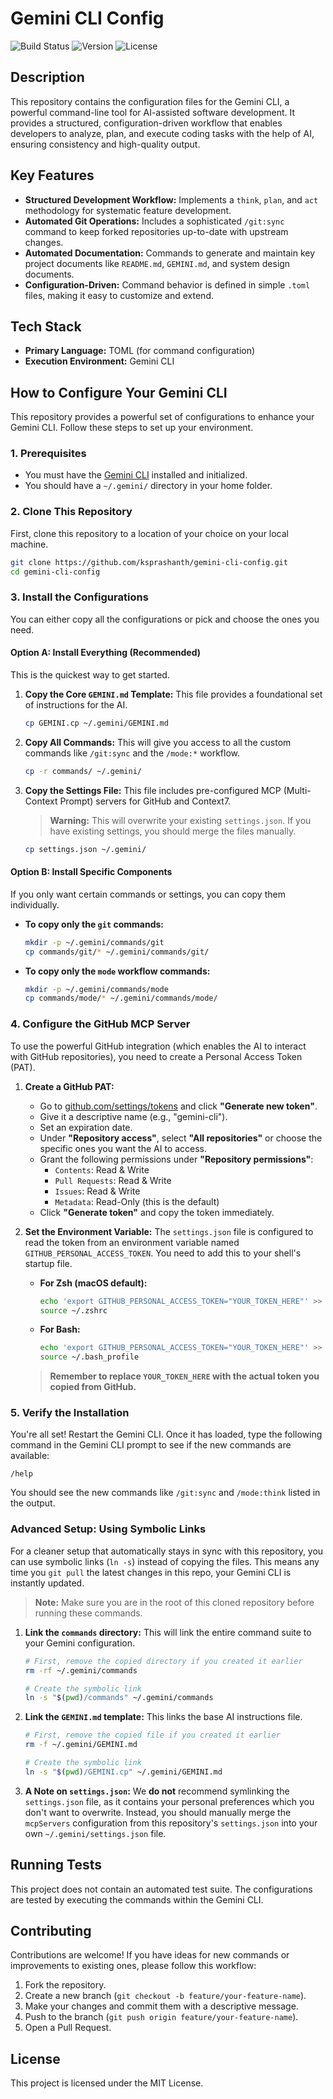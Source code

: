 # Gemini CLI Config

![Build Status](https://img.shields.io/badge/build-passing-brightgreen)
![Version](https://img.shields.io/badge/version-1.0.0-blue)
![License](https://img.shields.io/badge/license-MIT-green)

## Description

This repository contains the configuration files for the Gemini CLI, a powerful command-line tool for AI-assisted software development. It provides a structured, configuration-driven workflow that enables developers to analyze, plan, and execute coding tasks with the help of AI, ensuring consistency and high-quality output.

## Key Features

*   **Structured Development Workflow:** Implements a `think`, `plan`, and `act` methodology for systematic feature development.
*   **Automated Git Operations:** Includes a sophisticated `/git:sync` command to keep forked repositories up-to-date with upstream changes.
*   **Automated Documentation:** Commands to generate and maintain key project documents like `README.md`, `GEMINI.md`, and system design documents.
*   **Configuration-Driven:** Command behavior is defined in simple `.toml` files, making it easy to customize and extend.

## Tech Stack

*   **Primary Language:** TOML (for command configuration)
*   **Execution Environment:** Gemini CLI

## How to Configure Your Gemini CLI

This repository provides a powerful set of configurations to enhance your Gemini CLI. Follow these steps to set up your environment.

### 1. Prerequisites

*   You must have the [Gemini CLI](https://github.com/google/gemini-cli) installed and initialized.
*   You should have a `~/.gemini/` directory in your home folder.

### 2. Clone This Repository

First, clone this repository to a location of your choice on your local machine.

```bash
git clone https://github.com/ksprashanth/gemini-cli-config.git
cd gemini-cli-config
```

### 3. Install the Configurations

You can either copy all the configurations or pick and choose the ones you need.

#### Option A: Install Everything (Recommended)

This is the quickest way to get started.

1.  **Copy the Core `GEMINI.md` Template:**
    This file provides a foundational set of instructions for the AI.
    ```bash
    cp GEMINI.cp ~/.gemini/GEMINI.md
    ```

2.  **Copy All Commands:**
    This will give you access to all the custom commands like `/git:sync` and the `/mode:*` workflow.
    ```bash
    cp -r commands/ ~/.gemini/
    ```

3.  **Copy the Settings File:**
    This file includes pre-configured MCP (Multi-Context Prompt) servers for GitHub and Context7.
    > **Warning:** This will overwrite your existing `settings.json`. If you have existing settings, you should merge the files manually.

    ```bash
    cp settings.json ~/.gemini/
    ```

#### Option B: Install Specific Components

If you only want certain commands or settings, you can copy them individually.

*   **To copy only the `git` commands:**
    ```bash
    mkdir -p ~/.gemini/commands/git
    cp commands/git/* ~/.gemini/commands/git/
    ```

*   **To copy only the `mode` workflow commands:**
    ```bash
    mkdir -p ~/.gemini/commands/mode
    cp commands/mode/* ~/.gemini/commands/mode/
    ```

### 4. Configure the GitHub MCP Server

To use the powerful GitHub integration (which enables the AI to interact with GitHub repositories), you need to create a Personal Access Token (PAT).

1.  **Create a GitHub PAT:**
    *   Go to [github.com/settings/tokens](https://github.com/settings/tokens) and click **"Generate new token"**.
    *   Give it a descriptive name (e.g., "gemini-cli").
    *   Set an expiration date.
    *   Under **"Repository access"**, select **"All repositories"** or choose the specific ones you want the AI to access.
    *   Grant the following permissions under **"Repository permissions"**:
        *   `Contents`: Read & Write
        *   `Pull Requests`: Read & Write
        *   `Issues`: Read & Write
        *   `Metadata`: Read-Only (this is the default)
    *   Click **"Generate token"** and copy the token immediately.

2.  **Set the Environment Variable:**
    The `settings.json` file is configured to read the token from an environment variable named `GITHUB_PERSONAL_ACCESS_TOKEN`. You need to add this to your shell's startup file.

    *   **For Zsh (macOS default):**
        ```bash
        echo 'export GITHUB_PERSONAL_ACCESS_TOKEN="YOUR_TOKEN_HERE"' >> ~/.zshrc
        source ~/.zshrc
        ```

    *   **For Bash:**
        ```bash
        echo 'export GITHUB_PERSONAL_ACCESS_TOKEN="YOUR_TOKEN_HERE"' >> ~/.bash_profile
        source ~/.bash_profile
        ```
    > **Remember to replace `YOUR_TOKEN_HERE` with the actual token you copied from GitHub.**

### 5. Verify the Installation

You're all set! Restart the Gemini CLI. Once it has loaded, type the following command in the Gemini CLI prompt to see if the new commands are available:

`/help`

You should see the new commands like `/git:sync` and `/mode:think` listed in the output.

### Advanced Setup: Using Symbolic Links

For a cleaner setup that automatically stays in sync with this repository, you can use symbolic links (`ln -s`) instead of copying the files. This means any time you `git pull` the latest changes in this repo, your Gemini CLI is instantly updated.

> **Note:** Make sure you are in the root of this cloned repository before running these commands.

1.  **Link the `commands` directory:**
    This will link the entire command suite to your Gemini configuration.
    ```bash
    # First, remove the copied directory if you created it earlier
    rm -rf ~/.gemini/commands

    # Create the symbolic link
    ln -s "$(pwd)/commands" ~/.gemini/commands
    ```

2.  **Link the `GEMINI.md` template:**
    This links the base AI instructions file.
    ```bash
    # First, remove the copied file if you created it earlier
    rm -f ~/.gemini/GEMINI.md

    # Create the symbolic link
    ln -s "$(pwd)/GEMINI.cp" ~/.gemini/GEMINI.md
    ```

3.  **A Note on `settings.json`:**
    We **do not** recommend symlinking the `settings.json` file, as it contains your personal preferences which you don't want to overwrite. Instead, you should manually merge the `mcpServers` configuration from this repository's `settings.json` into your own `~/.gemini/settings.json` file.

## Running Tests

This project does not contain an automated test suite. The configurations are tested by executing the commands within the Gemini CLI.

## Contributing

Contributions are welcome! If you have ideas for new commands or improvements to existing ones, please follow this workflow:

1.  Fork the repository.
2.  Create a new branch (`git checkout -b feature/your-feature-name`).
3.  Make your changes and commit them with a descriptive message.
4.  Push to the branch (`git push origin feature/your-feature-name`).
5.  Open a Pull Request.

## License

This project is licensed under the MIT License.
